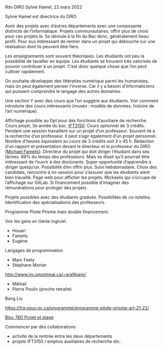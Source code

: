 Rdv DIRO Sylvie Hamel, 22 mars 2022

Sylvie Hamel est directrice du DIRO

Avoir des projets avec d’autres départements avec une composante distincte de l’informatique. Projets communautaires, offrir plus de choix pour ces projets là. Se déroule à la fin du Bac donc, généralement beau profil. Pour eux intéressant de rentrer dans un projet qui débouche sur une réalisation dont ils peuvent être fiers.

Les enseignements sont souvent théoriques. Les étudiants ont peu la possibilité de tavailler en équipe. Les étudiants se trouvent très valorisés de pouvoir contribuer à un projet. C’est donc quelque chose que l’on peut cultiver rapidement.

On souhaite développer des littératies numérique parmi les humanistes, mais on peut également penser l’inverse. Car il y a besoin d’informaticiens qui puissent comprendre le langage des autres domaines.

Une section Y avec des cours que l’on suggère aux étudiants. Voir comment introduire des cours intéressants (muséo : modèle de données, histoire de l’art numérique).

Affichage possible au Dpt pour des fonctions d’auxiliaire de recherche.
Cours projet, 3e année du bac. [IFT3150](https://admission.umontreal.ca/cours-et-horaires/cours/ift-3150/): Cours optionnel de 3 crédits. Pendant une session travaillent sur un projet d’un professeur. Souvent lié à la recherche d’un professeur. Il peut s’agir également d’un projet personnel. Nombre d’heures équivalent au cours de 3 crédits soit 3 x 45 h. Rédaction d’un rapport et présentation devant le directeur et le professeur du DIRO ([Michael Famelis](https://michalis.famelis.info/teaching/)). Directeur du projet qui doit diriger l’étudiant dans ses tâches. 99% du temps des professeurs. Mais se disait qu’il pourrait être intéressant de l’ouvrir à des doctorants. Super opportunité d’apprendre à diriger quelqu’un. Possibilité d’en offrir plus.
Suivi hebdomadaire. Choix des candidats, rencontre à mi-session pour s’assurer que les étudiants aient bien travaillé.
Page web pour afficher les projets. Mickaelis qui s’occupe de l’affichage sur GitLab.
Si financement possible d’imaginer des rémunérations pour prologer des projets.

Projets possibles avec des étudiants gradués.
Possibilités de co-tutelles. Identification des spécialisations des professeurs.

Programme Pilote Prisme mais double financement.

Voir les gens en Génie logiciel.
- Houari
- Famelis
- Eugène

Langages de programmation
- Marc Feely
- Stéphane Monier

http://www.iro.umontreal.ca/~grafikwm/
- Mikhail
- Pierre Poulin (proche retraite)

Bang Liu


https://frq.gouv.qc.ca/programme/programme-pilote-prisme-art-21-22/

[Bloc 76D Projet et stage](https://admission.umontreal.ca/programmes/baccalaureat-en-informatique/structure-du-programme/)

Commencer par des collaborations

- activité de la rentrée entre les deux départements
- projets IFT3150 / emplois auxiliaires de recherche etc.